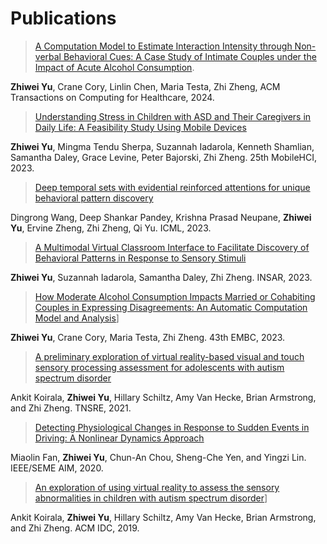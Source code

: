 # Publications

> [A Computation Model to Estimate Interaction Intensity through Non-verbal Behavioral Cues: A Case Study of Intimate Couples under the Impact of Acute Alcohol Consumption](https://scholar.google.com/citations?view_op=view_citation&hl=en&user=Z6g8aeYAAAAJ&sortby=pubdate&citation_for_view=Z6g8aeYAAAAJ:_FxGoFyzp5QC).

**Zhiwei Yu**, Crane Cory, Linlin Chen, Maria Testa, Zhi Zheng, ACM Transactions on Computing for Healthcare, 2024.

> [Understanding Stress in Children with ASD and Their Caregivers in Daily Life: A Feasibility Study Using Mobile Devices](https://scholar.google.com/citations?view_op=view_citation&hl=en&user=Z6g8aeYAAAAJ&sortby=pubdate&citation_for_view=Z6g8aeYAAAAJ:zYLM7Y9cAGgC)

**Zhiwei Yu**, Mingma Tendu Sherpa, Suzannah Iadarola, Kenneth Shamlian, Samantha Daley, Grace Levine, Peter Bajorski, Zhi Zheng. 25th MobileHCI, 2023.

> [Deep temporal sets with evidential reinforced attentions for unique behavioral pattern discovery](https://scholar.google.com/citations?view_op=view_citation&hl=en&user=Z6g8aeYAAAAJ&sortby=pubdate&citation_for_view=Z6g8aeYAAAAJ:UeHWp8X0CEIC)

Dingrong Wang, Deep Shankar Pandey, Krishna Prasad Neupane, **Zhiwei Yu**, Ervine Zheng, Zhi Zheng, Qi Yu. ICML, 2023.

> [A Multimodal Virtual Classroom Interface to Facilitate Discovery of Behavioral Patterns in Response to Sensory Stimuli](https://scholar.google.com/citations?view_op=view_citation&hl=en&user=Z6g8aeYAAAAJ&sortby=pubdate&citation_for_view=Z6g8aeYAAAAJ:IjCSPb-OGe4C)

**Zhiwei Yu**, Suzannah Iadarola, Samantha Daley, Zhi Zheng. INSAR, 2023.

> [How Moderate Alcohol Consumption Impacts Married or Cohabiting Couples in Expressing Disagreements: An Automatic Computation Model and Analysis](https://scholar.google.com/citations?view_op=view_citation&hl=en&user=Z6g8aeYAAAAJ&sortby=pubdate&citation_for_view=Z6g8aeYAAAAJ:u5HHmVD_uO8C)]

**Zhiwei Yu**, Crane Cory, Maria Testa, Zhi Zheng. 43th EMBC, 2023.

> [A preliminary exploration of virtual reality-based visual and touch sensory processing assessment for adolescents with autism spectrum disorder](https://scholar.google.com/citations?view_op=view_citation&hl=en&user=Z6g8aeYAAAAJ&sortby=pubdate&citation_for_view=Z6g8aeYAAAAJ:u-x6o8ySG0sC)

Ankit Koirala, **Zhiwei Yu**, Hillary Schiltz, Amy Van Hecke, Brian Armstrong, and Zhi Zheng. TNSRE, 2021.

> [Detecting Physiological Changes in Response to Sudden Events in Driving: A Nonlinear Dynamics Approach](https://scholar.google.com/citations?view_op=view_citation&hl=en&user=Z6g8aeYAAAAJ&sortby=pubdate&citation_for_view=Z6g8aeYAAAAJ:d1gkVwhDpl0C)

Miaolin Fan, **Zhiwei Yu**, Chun-An Chou, Sheng-Che Yen, and Yingzi Lin. IEEE/SEME AIM, 2020.

> [An exploration of using virtual reality to assess the sensory abnormalities in children with autism spectrum disorder](https://scholar.google.com/citations?view_op=view_citation&hl=en&user=Z6g8aeYAAAAJ&sortby=pubdate&citation_for_view=Z6g8aeYAAAAJ:9yKSN-GCB0IC)]

Ankit Koirala, **Zhiwei Yu**, Hillary Schiltz, Amy Van Hecke, Brian Armstrong, and Zhi Zheng. ACM IDC, 2019.
